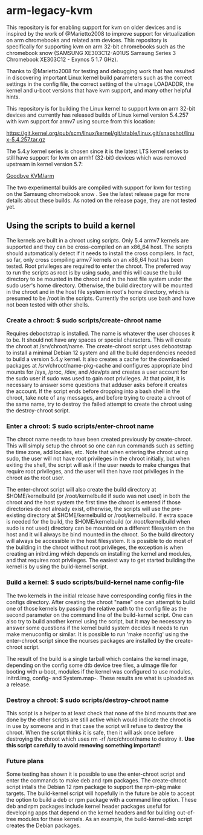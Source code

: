 # arm-legacy-kvm
This repository is for enabling support for kvm on older devices and is inspired by the work of @Marietto2008 to improve support for virtualization on arm chromebooks and related arm devices. This repository is specifically for supporting kvm on arm 32-bit chromebooks such as the chromebook snow (SAMSUNG XE303C12-A01US Samsung Series 3 Chromebook XE303C12 - Exynos 5 1.7 GHz).

Thanks to @Marietto2008 for testing and debugging work that has resulted in discovering important Linux kernel build parameters such as the correct settings in the config file, the correct setting of the uImage LOADADDR, the kernel and u-boot versions that have kvm support, and many other helpful hints.

This repository is for building the Linux kernel to support kvm on arm 32-bit devices and currently has released builds of Linux kernel version 5.4.257 with kvm support for armv7 using source from this location:

https://git.kernel.org/pub/scm/linux/kernel/git/stable/linux.git/snapshot/linux-5.4.257.tar.gz

The 5.4.y kernel series is chosen since it is the latest LTS kernel series to still have support for kvm on armhf (32-bit) devices which was removed upstream in kernel version 5.7:

[Goodbye KVM/arm](https://git.kernel.org/pub/scm/linux/kernel/git/torvalds/linux.git/commit/?id=463050599742a89e0508355e626e032e8d0dab8d)

The two experimental builds are compiled with support for kvm for testing on the Samsung chromebook snow . See the latest release page for more details about these builds. As noted on the release page, they are not tested yet.
## Using the scripts to build a kernel
The kernels are built in a chroot using scripts. Only 5.4 armv7 kernels are supported and they can be cross-compiled on an x86_64 host. The scripts should automatically detect if it needs to install the cross compilers. In fact, so far, only cross compiling armv7 kernels on an x86_64 host has been tested. Root privileges are required to enter the chroot. The preferred way to run the scripts as root is by using sudo, and this will cause the build directory to be mounted in the chroot and in the host file system under the sudo user's home directory. Otherwise, the build directory will be mounted in the chroot and in the host file system in root's home directory, which is presumed to be /root in the scripts. Currently the scripts use bash and have not been tested with other shells.
### Create a chroot: $ sudo scripts/create-chroot name
Requires debootstrap is installed. The name is whatever the user chooses it to be. It should not have any spaces or special characters. This will create the chroot at /srv/chroot/name. The create-chroot script uses debootstrap to install a minimal Debian 12 system and all the build dependencies needed to build a version 5.4.y kernel. It also creates a cache for the downloaded packages at /srv/chroot/name-pkg-cache and configures appropriate bind mounts for /sys, /proc, /dev, and /dev/pts and creates a user account for the sudo user if sudo was used to gain root privileges. At that point, it is necessary to answer some questions that adduser asks before it creates the account. If the script ends before dropping into a bash shell in the chroot, take note of any messages, and before trying to create a chroot of the same name, try to destroy the failed attempt to create the chroot using the destroy-chroot script.
### Enter a chroot: $ sudo scripts/enter-chroot name
The chroot name needs to have been created previously by create-chroot. This will simply setup the chroot so one can run commands such as setting the time zone, add locales, etc. Note that when entering the chroot using sudo, the user will not have root privileges in the chroot initially, but when exiting the shell, the script will ask if the user needs to make changes that require root privileges, and the user will then have root privileges in the chroot as the root user.

The enter-chroot script will also create the build directory at $HOME/kernelbuild (or /root/kernelbuild if sudo was not used) in both the chroot and the host system the first time the chroot is entered if those directories do not already exist, otherwise, the scripts will use the pre-existing directory at $HOME/kernelbuild or /root/kernelbuild. If extra space is needed for the build, the $HOME/kernelbuild (or /root/kernelbuild when sudo is not used) directory can be mounted on a different filesystem on the host and it will always be bind mounted in the chroot. So the build directory will always be accessible in the host filesystem. It is possible to do most of the building in the chroot without root privileges, the  exception is when creating an initrd.img which depends on installing the kernel and modules, and that requires root privileges. The easiest way to get started building the kernel is by using the build-kernel script.
### Build a kernel: $ sudo scripts/build-kernel name config-file
The two kernels in the initial release have corresponding config files in the configs directory. After creating the chroot "name" one can attempt to build one of those kernels by passing the relative path to the config file as the second parameter on the command line of the build-kernel script. One can also try to build another kernel using the script, but it may be necessary to answer some questions if the kernel build system decides it needs to run make menuconfig or similar. It is possible to run 'make nconfig' using the enter-chroot script since the ncurses packages are installed by the create-chroot script.

The result of the build is a single tarball which contains the kernel image, depending on the config some dtb device tree files, a uImage file for booting with u-boot, modules if the kernel was configured to use modules, initrd.img, config-<version> and System.map-<version>. These results are what is uploaded as a release.
### Destroy a chroot: $ sudo scripts/destroy-chroot name
This script is a helper to at least check that none of the bind mounts that are done by the other scripts are still active which would indicate the chroot is in use by someone and in that case the script will refuse to destroy the chroot. When the script thinks it is safe, then it will ask once before destroying the chroot which uses rm -rf /src/chroot/name to destroy it. **Use this script carefully to avoid removing something important!**
### Future plans
Some testing has shown it is possible to use the enter-chroot script and enter the commands to make deb and rpm packages. The create-chroot script intalls the Debian 12 rpm package to support the rpm-pkg make targets. The build-kernel script will hopefully in the future be able to accept the option to build a deb or rpm package with a command line option. These deb and rpm packages include kernel header packages useful for developing apps that depend on the kernel headers and for building out-of-tree modules for these kernels. As an example, the build-kernel-deb script creates the Debian packages.
